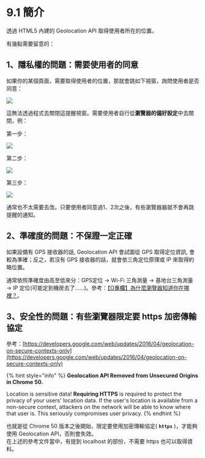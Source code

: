 # 9.1 簡介

透過 HTML5 內建的 Geolocation API 取得使用者所在的位置。

有幾點需要留意的：

## 1、隱私權的問題：需要使用者的同意

如果你的某個頁面，需要取得使用者的位置，那就會跳如下視窗，詢問使用者是否同意：

![](../.gitbook/assets/geolocation\_privacy.png)

這無法透過程式去關閉這提醒視窗。需要使用者自行從**瀏覽器的偏好設定**中去關閉，例：



第一步：

![](../.gitbook/assets/site\_setting.png)



第二步：

![](../.gitbook/assets/site\_setting\_location.png)



第三步：

![](<../.gitbook/assets/geolocation\_location\_ask\_before (1).png>)



通常也不太需要去改。只要使用者同意過1、2次之後，有些瀏覽器器就不會再跳提醒的通知。



## 2、準確度的問題：不保證一定正確

如果設備有 GPS 接收器的話, Geolocation API 會試圖從 GPS 取得定位資訊, 會較為準確；反之，若沒有 GPS 接收器的話，就會依三角定位原理或 IP 來取得約略位置。

通常依照準確度由高至低來分：GPS定位 → Wi-Fi 三角測量 → 基地台三角測量 → IP 定位(可能定到機房去了……)。參考：[【O專欄】為什麼瀏覽器知道你在哪裡？](https://www.techbang.com/posts/4505-browsers-can-do-geographic-targeting)。

## 3、安全性的問題：有些瀏覽器限定要 https 加密傳輸協定

參考：[https://developers.google.com/web/updates/2016/04/geolocation-on-secure-contexts-only](https://developers.google.com/web/updates/2016/04/geolocation-on-secure-contexts-only)

{% hint style="info" %}
**Geolocation API Removed from Unsecured Origins in Chrome 50.**

Location is sensitive data! **Requiring HTTPS** is required to protect the privacy of your users' location data. If the user's location is available from a non-secure context, attackers on the network will be able to know where that user is. This seriously compromises user privacy.
{% endhint %}

也就是從 Chrome 50 版本之後開始，限定要使用加密傳輸協定( **`https`** )，才能夠使用 Geolocation API，否則會失效。\
在上述的參考文件當中，有提到 localhost 的部份，不需要 https 也可以取得資料。
